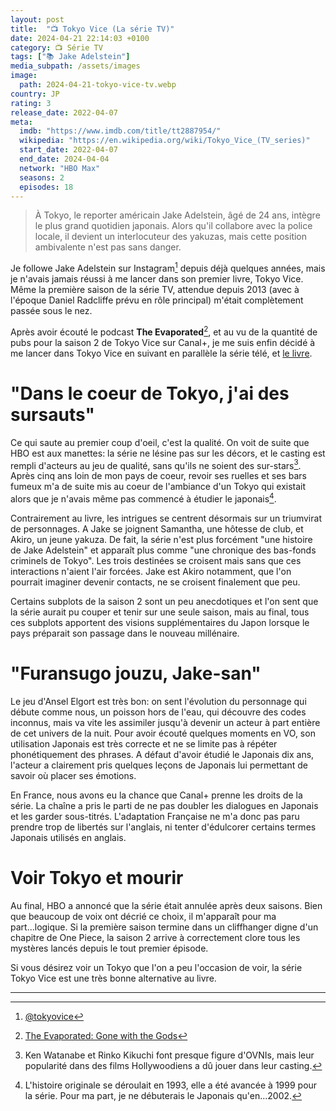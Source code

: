 ```yaml
---
layout: post
title:  "📺 Tokyo Vice (La série TV)"
date: 2024-04-21 22:14:03 +0100
category: 📺 Série TV
tags: ["📚 Jake Adelstein"]
media_subpath: /assets/images
image:
  path: 2024-04-21-tokyo-vice-tv.webp
country: JP
rating: 3
release_date: 2022-04-07
meta:
  imdb: "https://www.imdb.com/title/tt2887954/"
  wikipedia: "https://en.wikipedia.org/wiki/Tokyo_Vice_(TV_series)"
  start_date: 2022-04-07
  end_date: 2024-04-04
  network: "HBO Max"
  seasons: 2
  episodes: 18
---
```


> À Tokyo, le reporter américain Jake Adelstein, âgé de 24 ans, intègre le plus grand quotidien japonais. Alors qu'il collabore avec la police locale, il devient un interlocuteur des yakuzas, mais cette position ambivalente n'est pas sans danger.

Je followe Jake Adelstein sur Instagram[^1] depuis déjà quelques années, mais je n'avais jamais réussi à me lancer dans son premier livre, Tokyo Vice. Même la première saison de la série TV, attendue depuis 2013 (avec à l'époque Daniel Radcliffe prévu en rôle principal) m'était complètement passée sous le nez.

Après avoir écouté le podcast **The Evaporated**[^2], et au vu de la quantité de pubs pour la saison 2 de Tokyo Vice sur Canal+, je me suis enfin décidé à me lancer dans Tokyo Vice en suivant en parallèle la série télé, et [le livre](/posts/tokyo-vice-book).

# "Dans le coeur de Tokyo, j'ai des sursauts"

Ce qui saute au premier coup d'oeil, c'est la qualité. On voit de suite que HBO est aux manettes: la série ne lésine pas sur les décors, et le casting est rempli d'acteurs au jeu de qualité, sans qu'ils ne soient des sur-stars[^3]. Après cinq ans loin de mon pays de coeur, revoir ses ruelles et ses bars fumeux m'a de suite mis au coeur de l'ambiance d'un Tokyo qui existait alors que je n'avais même pas commencé à étudier le japonais[^4].

Contrairement au livre, les intrigues se centrent désormais sur un triumvirat de personnages. A Jake se joignent Samantha, une hôtesse de club, et Akiro, un jeune yakuza. De fait, la série n'est plus forcément "une histoire de Jake Adelstein" et apparaît plus comme "une chronique des bas-fonds criminels de Tokyo". Les trois destinées se croisent mais sans que ces interactions n'aient l'air forcées. Jake est Akiro notamment, que l'on pourrait imaginer devenir contacts, ne se croisent finalement que peu.

Certains subplots de la saison 2 sont un peu anecdotiques et l'on sent que la série aurait pu couper et tenir sur une seule saison, mais au final, tous ces subplots apportent des visions supplémentaires du Japon lorsque le pays préparait son passage dans le nouveau millénaire.

# "Furansugo jouzu, Jake-san"

Le jeu d'Ansel Elgort est très bon: on sent l'évolution du personnage qui débute comme nous, un poisson hors de l'eau, qui découvre des codes inconnus, mais va vite les assimiler jusqu'à devenir un acteur à part entière de cet univers de la nuit. Pour avoir écouté quelques moments en VO, son utilisation Japonais est très correcte et ne se limite pas à répéter phonétiquement des phrases. A défaut d'avoir étudié le Japonais dix ans, l'acteur a clairement pris quelques leçons de Japonais lui permettant de savoir où placer ses émotions.

En France, nous avons eu la chance que Canal+ prenne les droits de la série. La chaîne a pris le parti de ne pas doubler les dialogues en Japonais et les garder sous-titrés. L'adaptation Française ne m'a donc pas paru prendre trop de libertés sur l'anglais, ni tenter d'édulcorer certains termes Japonais utilisés en anglais. 

# Voir Tokyo et mourir

Au final, HBO a annoncé que la série était annulée après deux saisons. Bien que beaucoup de voix ont décrié ce choix, il m'apparaît pour ma part...logique. Si la première saison termine dans un cliffhanger digne d'un chapitre de One Piece, la saison 2 arrive à correctement clore tous les mystères lancés depuis le tout premier épisode.

Si vous désirez voir un Tokyo que l'on a peu l'occasion de voir, la série Tokyo Vice est une très bonne alternative au livre.

* * *
[^1]: [<i class="fab fa-instagram"></i> @tokyovice](https://www.instagram.com/tokyovice/)
[^2]: [<i class="fab fa-apple"></i> The Evaporated: Gone with the Gods](https://podcasts.apple.com/us/podcast/evaporated-gone-with-the-gods/id1721239147)
[^3]: Ken Watanabe et Rinko Kikuchi font presque figure d'OVNIs, mais leur popularité dans des films Hollywoodiens a dû jouer dans leur casting.
[^4]: L'histoire originale se déroulait en 1993, elle a été avancée à 1999 pour la série. Pour ma part, je ne débuterais le Japonais qu'en...2002.
